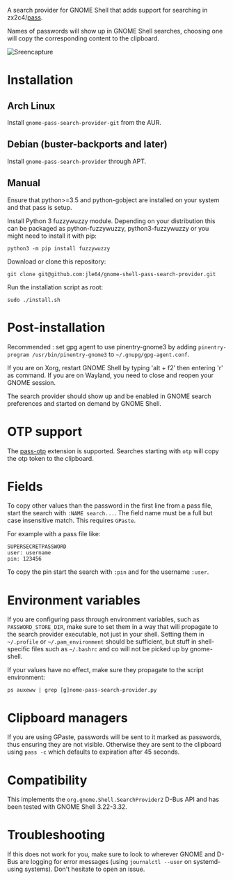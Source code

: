 A search provider for GNOME Shell that adds support for searching in zx2c4/[pass](https://www.passwordstore.org/).

Names of passwords will show up in GNOME Shell searches, choosing one will copy the corresponding content to the clipboard.

![Sreencapture](misc/screencapture.gif)

# Installation
## Arch Linux
Install `gnome-pass-search-provider-git` from the AUR.

## Debian (buster-backports and later)
Install `gnome-pass-search-provider` through APT.

## Manual

Ensure that python>=3.5 and python-gobject are installed on your system and that pass is setup.

Install Python 3 fuzzywuzzy module.
Depending on your distribution this can be packaged as python-fuzzywuzzy, python3-fuzzywuzzy or you might need to install it with pip:
```shell
python3 -m pip install fuzzywuzzy
```

Download or clone this repository:
```shell
git clone git@github.com:jle64/gnome-shell-pass-search-provider.git
```

Run the installation script as root:
```shell
sudo ./install.sh
```

# Post-installation

Recommended : set gpg agent to use pinentry-gnome3 by adding `pinentry-program /usr/bin/pinentry-gnome3` to `~/.gnupg/gpg-agent.conf`.

If you are on Xorg, restart GNOME Shell by typing 'alt + f2' then entering 'r' as command.
If you are on Wayland, you need to close and reopen your GNOME session.

The search provider should show up and be enabled in GNOME search preferences and started on demand by GNOME Shell.

# OTP support

The [pass-otp](https://github.com/tadfisher/pass-otp) extension is supported. Searches starting with `otp` will copy the otp token to the clipboard.

# Fields

To copy other values than the password in the first line from a pass file, start the search with `:NAME search...`. The field name must be a full but case insensitive match. This requires `GPaste`.

For example with a pass file like:
```
SUPERSECRETPASSWORD
user: username
pin: 123456
```

To copy the pin start the search with `:pin` and for the username `:user`.

# Environment variables

If you are configuring pass through environment variables, such as `PASSWORD_STORE_DIR`, make sure to set them in a way that will propagate to the search provider executable, not just in your shell.
Setting them in `~/.profile` or `~/.pam_environment` should be sufficient, but stuff in shell-specific files such as `~/.bashrc` and co will not be picked up by gnome-shell.

If your values have no effect, make sure they propagate to the script environment:
```shell
ps auxeww | grep [g]nome-pass-search-provider.py
```

# Clipboard managers

If you are using GPaste, passwords will be sent to it marked as passwords, thus ensuring they are not visible.
Otherwise they are sent to the clipboard using `pass -c` which defaults to expiration after 45 seconds.

# Compatibility

This implements the `org.gnome.Shell.SearchProvider2` D-Bus API and has been tested with GNOME Shell 3.22-3.32.

# Troubleshooting

If this does not work for you, make sure to look to wherever GNOME and D-Bus are logging for error messages (using `journalctl --user` on systemd-using systems).
Don't hesitate to open an issue.
